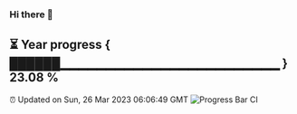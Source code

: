 ### Hi there 👋
⏳ Year progress { ██████▁▁▁▁▁▁▁▁▁▁▁▁▁▁▁▁▁▁▁▁▁▁▁▁ } 23.08 %
---
⏰ Updated on Sun, 26 Mar 2023 06:06:49 GMT
![Progress Bar CI](https://github.com/Moyi321/Moyi321/workflows/Progress%20Bar%20CI/badge.svg)
